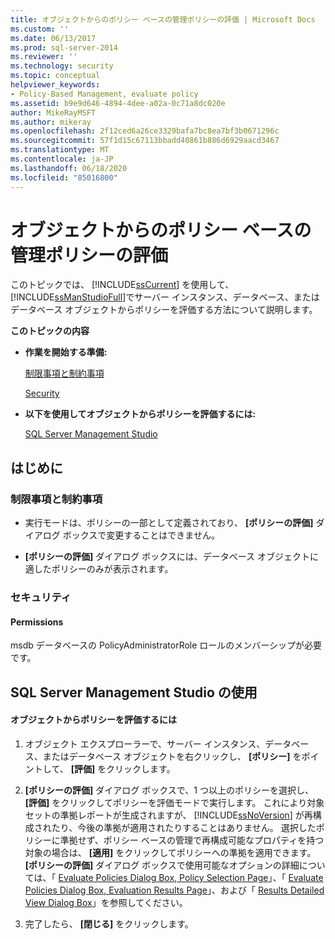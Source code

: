 ```yaml
---
title: オブジェクトからのポリシー ベースの管理ポリシーの評価 | Microsoft Docs
ms.custom: ''
ms.date: 06/13/2017
ms.prod: sql-server-2014
ms.reviewer: ''
ms.technology: security
ms.topic: conceptual
helpviewer_keywords:
- Policy-Based Management, evaluate policy
ms.assetid: b9e9d646-4894-4dee-a02a-0c71a8dc020e
author: MikeRayMSFT
ms.author: mikeray
ms.openlocfilehash: 2f12ced6a26ce3329bafa7bc8ea7bf3b0671296c
ms.sourcegitcommit: 57f1d15c67113bbadd40861b886d6929aacd3467
ms.translationtype: MT
ms.contentlocale: ja-JP
ms.lasthandoff: 06/18/2020
ms.locfileid: "85016800"
---
```

# <a name="evaluate-a-policy-based-management-policy-from-an-object"></a>オブジェクトからのポリシー ベースの管理ポリシーの評価
  このトピックでは、 [!INCLUDE[ssCurrent](../../includes/sscurrent-md.md)] を使用して、 [!INCLUDE[ssManStudioFull](../../includes/ssmanstudiofull-md.md)]でサーバー インスタンス、データベース、またはデータベース オブジェクトからポリシーを評価する方法について説明します。  
  
 **このトピックの内容**  
  
-   **作業を開始する準備:**  
  
     [制限事項と制約事項](#Restrictions)  
  
     [Security](#Security)  
  
-   **以下を使用してオブジェクトからポリシーを評価するには:**  
  
     [SQL Server Management Studio](#SSMSProcedure)  
  
##  <a name="before-you-begin"></a><a name="BeforeYouBegin"></a> はじめに  
  
###  <a name="limitations-and-restrictions"></a><a name="Restrictions"></a> 制限事項と制約事項  
  
-   実行モードは、ポリシーの一部として定義されており、 **[ポリシーの評価]** ダイアログ ボックスで変更することはできません。  
  
-   **[ポリシーの評価]** ダイアログ ボックスには、データベース オブジェクトに適したポリシーのみが表示されます。  
  
###  <a name="security"></a><a name="Security"></a> セキュリティ  
  
####  <a name="permissions"></a><a name="Permissions"></a> Permissions  
 msdb データベースの PolicyAdministratorRole ロールのメンバーシップが必要です。  
  
##  <a name="using-sql-server-management-studio"></a><a name="SSMSProcedure"></a> SQL Server Management Studio の使用  
  
#### <a name="to-evaluate-a-policy-from-an-object"></a>オブジェクトからポリシーを評価するには  
  
1.  オブジェクト エクスプローラーで、サーバー インスタンス、データベース、またはデータベース オブジェクトを右クリックし、 **[ポリシー]** をポイントして、 **[評価]** をクリックします。  
  
2.  **[ポリシーの評価]** ダイアログ ボックスで、1 つ以上のポリシーを選択し、 **[評価]** をクリックしてポリシーを評価モードで実行します。 これにより対象セットの準拠レポートが生成されますが、 [!INCLUDE[ssNoVersion](../../includes/ssnoversion-md.md)] が再構成されたり、今後の準拠が適用されたりすることはありません。 選択したポリシーに準拠せず、ポリシー ベースの管理で再構成可能なプロパティを持つ対象の場合は、 **[適用]** をクリックしてポリシーへの準拠を適用できます。 **[ポリシーの評価]** ダイアログ ボックスで使用可能なオプションの詳細については、「 [Evaluate Policies Dialog Box, Policy Selection Page](evaluate-policies-dialog-box-policy-selection-page.md)」、「 [Evaluate Policies Dialog Box, Evaluation Results Page](evaluate-policies-dialog-box-evaluation-results-page.md)」、および「 [Results Detailed View Dialog Box](results-detailed-view-dialog-box.md)」を参照してください。  
  
3.  完了したら、 **[閉じる]** をクリックします。  
  
  

